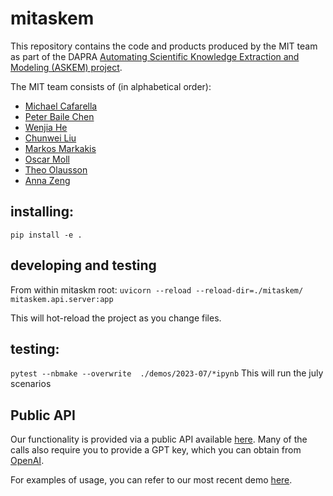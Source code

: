 # mitaskem


This repository contains the code and products produced by the MIT team as part of the DAPRA [Automating Scientific Knowledge Extraction and Modeling (ASKEM) project](https://www.darpa.mil/program/automating-scientific-knowledge-extraction-and-modeling).

The MIT team consists of (in alphabetical order):
- [Michael Cafarella](https://www.csail.mit.edu/person/michael-cafarella)
- [Peter Baile Chen](https://peterbaile.github.io/)
- [Wenjia He](https://web.eecs.umich.edu/~wenjiah/)
- [Chunwei Liu](https://people.csail.mit.edu/chunwei/)
- [Markos Markakis](https://people.csail.mit.edu/markakis/)
- [Oscar Moll](https://www.csail.mit.edu/person/oscar-ricardo-moll-thomae)
- [Theo Olausson](https://theoxo.xyz/)
- [Anna Zeng](https://people.csail.mit.edu/annazeng/)

## installing: 
`pip install -e .`

## developing and testing
From within mitaskm root:
`uvicorn --reload --reload-dir=./mitaskem/ mitaskem.api.server:app`

This will hot-reload the project as you change files.

## testing:
`pytest --nbmake --overwrite  ./demos/2023-07/*ipynb`
This will run the july scenarios


## Public API

Our functionality is provided via a public API available [here](http://3.83.68.208/). Many of the calls also require you to provide a GPT key, which you can obtain from [OpenAI](https://beta.openai.com/login/).

For examples of usage, you can refer to our most recent demo [here](https://github.com/mikecafarella/mitaskem/blob/d26ccfb57b3605e54dd0068510f18c9b19f0b599/demos/2023-02-01/mit-feb1-demo.ipynb).